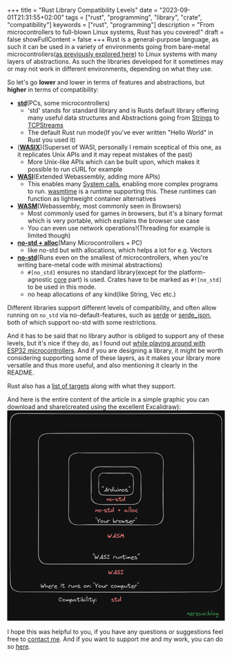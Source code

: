+++
title = "Rust Library Compatibility Levels"
date = "2023-09-01T21:31:55+02:00"
tags = ["rust", "programming", "library", "crate", "compatibility"]
keywords = ["rust", "programming"]
description = "From microcontrollers to full-blown Linux systems, Rust has you covered!"
draft = false
showFullContent = false
+++
Rust is a general-purpose language, as such it can be used in a variety of environments going from bare-metal microcontrollers([as previously explored here](https://nereux.blog/posts/esp32-ws2812-dino-light-2/)) to Linux systems with many layers of abstractions.
As such the libraries developed for it sometimes may or may not work in different environments, depending on what they use.


So let's go **lower** and lower in terms of features and abstractions, but **higher** in terms of compatibility:
- [**std**](https://doc.rust-lang.org/std/)(PCs, some microcontrollers)
	- 'std' stands for standard library and is Rusts default library offering many useful data structures and Abstractions going from [Strings](https://doc.rust-lang.org/std/string/index.html) to [TCPStreams](https://doc.rust-lang.org/std/net/struct.TcpStream.html)
	- The default Rust run mode(If you've ever written "Hello World" in Rust you used it)
- ([**WASIX**](https://wasix.org/))(Superset of WASI, personally I remain sceptical of this one, as it replicates Unix APIs and it may repeat mistakes of the past)
	- More Unix-like APIs which can be built upon, which makes it possible to run cURL for example
- [**WASI**](https://github.com/WebAssembly/WASI)(Extended Webassembly, adding more APIs)
  - This enables many [System calls](https://en.wikipedia.org/wiki/System_call), enabling more complex programs to run. [wasmtime](https://github.com/bytecodealliance/wasmtime) is a runtime supporting this. These runtimes can function as lightweight container alternatives
- [**WASM**](https://www.rust-lang.org/what/wasm)(Webassembly, most commonly seen in Browsers)
  - Most commonly used for games in browsers, but it's a binary format which is very portable, which explains the browser use case
  - You can even use network operations!(Threading for example is limited though)
- [**no-std + alloc**](https://docs.rust-embedded.org/book/intro/no-std.html)(Many Microcontrollers + PC)
	- like no-std but with allocations, which helps a lot for e.g. Vectors
- [**no-std**](https://docs.rust-embedded.org/book/intro/no-std.html)(Runs even on the smallest of microcontrollers, when you're writing bare-metal code with minimal abstractions)
	- `#[no_std]` ensures no standard library(except for the platform-agnostic [core](https://doc.rust-lang.org/core/) part) is used. Crates have to be marked as `#![no_std]` to be used in this mode.
	- no heap allocations of any kind(like String, Vec etc.)

Different libraries support different levels of compatibility, and often allow running on `no_std` via no-default-features, such as [serde](https://github.com/serde-rs/serde) or [serde_json](https://github.com/serde-rs/json), both of which support no-std with some restrictions.

And it has to be said that no library author is obliged to support any of these levels, but it's nice if they do, as I found out [while playing around with ESP32 microcontrollers](https://nereux.blog/posts/esp32-ws2812-dino-light/). And if you are designing a library, it might be worth considering supporting some of these layers, as it makes your library more versatile and thus more useful, and also mentioning it clearly in the README.

Rust also has a [list of targets](https://doc.rust-lang.org/rustc/platform-support.html) along with what they support.

And here is the entire content of the article in a simple graphic you can download and share(created using the excellent Excalidraw):
![Rust Library Compatibility Levels](images/rust-compatibility-levels.png)

I hope this was helpful to you, if you have any questions or suggestions feel free to [contact me](https://nereux.blog/contact/).
And if you want to support me and my work, you can do so [here](https://github.com/sponsors/Nereuxofficial).